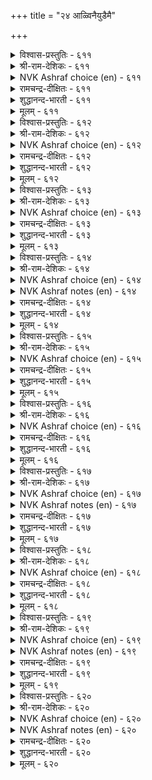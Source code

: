 +++
title = "२४ आळ्विनैयुडैमै"

+++


<details><summary>विश्वास-प्रस्तुतिः - ६११</summary>

अरुमै उडैत्तॆण्ड्रु असावामै वेण्डुम्  
पॆरुमै मुयऱ्चि तरुम्।       ६११
</details>

<details><summary>श्री-राम-देशिकः - ६११</summary>

अधिकारः ६२. प्रयत्नशीलत्वम्  
साध्यमिदमित्येतां मतिं त्यक्त्वा प्रयत्यताम् ।  
स एव यत्नस्ते दद्यात् बलं कार्यसमापने ॥ ६११॥
</details>

<details><summary>NVK Ashraf choice (en) - ६११</summary>

०६११
Do not give up saying "It is impossible".
Effort will overcome.
(P.S. Sundaram)
</details>

<details><summary>रामचन्द्र-दीक्षितः - ६११</summary>

611\. arumai uṭaittu eṉṟu acāvāmai vēṇṭum;  
perumai muyaṟci tarum.

611\. “Do not give up (your task) saying ‘O’ It is very difficult." The art of doing it comes of exertion.  
</details>

<details><summary>शुद्धानन्द-भारती - ६११</summary>

1\. அருமை உடைத்தென்று அசாவாமை வேண்டும்  
பெருமை முயற்சி தரும்.  
Feel not frustrate saying "Tis hard".  
Who tries attains striving's reward.        611  
</details>

<details><summary>मूलम् - ६११</summary>

अरुमै उडैत्तॆण्ड्रु असावामै वेण्डुम्  
पॆरुमै मुयऱ्चि तरुम्।       ६११
</details>

<details><summary>विश्वास-प्रस्तुतिः - ६१२</summary>

विनैक्कण् विनैगॆडल् ओम्बल् विनैक्कुऱै  
तीर्न्दारिन् तीर्न्दण्ड्रु उलगु।       ६१२
</details>

<details><summary>श्री-राम-देशिकः - ६१२</summary>

जहाति तं नरं लोको यः कर्तव्यं परित्यजेत् ।  
तस्मात् प्रयत्नशून्यत्वं मुञ्च कर्तव्यकर्मसु ॥ ६१२॥
</details>

<details><summary>NVK Ashraf choice (en) - ६१२</summary>

०६१२
Leave no task incomplete,
For the world gives up those who give up. *
(P.S. Sundaram)
</details>

<details><summary>रामचन्द्र-दीक्षितः - ६१२</summary>

612\. viṉaikkaṇ viṉaikeṭal ōmpal-viṉaik kuṟai  
tīrntāriṉ tīrntaṉṟu, ulaku!.

612\. Do not give up your task in the middle; for the world will abandon those who leave their task unfinished.  
</details>

<details><summary>शुद्धानन्द-भारती - ६१२</summary>

2\. வினைக்கண் வினைகெடல் ஓம்பல் வினைக்குறை  
தீர்ந்தாரின் தீர்ந்தன்று உலகு.  
In doing work don't break and shirk  
The world will quit who quits his work.        612  
</details>

<details><summary>मूलम् - ६१२</summary>

विनैक्कण् विनैगॆडल् ओम्बल् विनैक्कुऱै  
तीर्न्दारिन् तीर्न्दण्ड्रु उलगु।       ६१२
</details>

<details><summary>विश्वास-प्रस्तुतिः - ६१३</summary>

ताळाण्मै ऎन्नुम् तगैमैक्कण् तङ्गिट्रे  
वेळाण्मै ऎन्नुञ् जॆरुक्कु।       ६१३
</details>

<details><summary>श्री-राम-देशिकः - ६१३</summary>

परोपकरणे बुद्धिस्तेषामेव प्रवर्तते ।  
अकुण्ठितप्रयत्नारव्यगुणेन सहितास्तु ये ॥ ६१३॥
</details>

<details><summary>NVK Ashraf choice (en) - ६१३</summary>

०६१३
The pride of being a philanthropist belongs to those
Who have that quality called perseverance. * 
(G. Vanmikanathan)
</details>

<details><summary>रामचन्द्र-दीक्षितः - ६१३</summary>

613\. tāḷāṇmai eṉṉum takaimaikkaṇ taṅkiṟṟē-  
vēḷāṇmai eṉṉum cerukku.

613\. The greatness which consists in helping others dwells in the virtue of persevering effort.  
</details>

<details><summary>शुद्धानन्द-भारती - ६१३</summary>

3\. தாளாண்மை என்னும் தகைமைக்கண் தங்கிற்றே  
வேளாண்மை என்னுஞ் செருக்கு.  
On excellence of industry  
Depends magnanimous bounty.        613  
</details>

<details><summary>मूलम् - ६१३</summary>

ताळाण्मै ऎन्नुम् तगैमैक्कण् तङ्गिट्रे  
वेळाण्मै ऎन्नुञ् जॆरुक्कु।       ६१३
</details>

<details><summary>विश्वास-प्रस्तुतिः - ६१४</summary>

ताळाण्मै इल्लादान् वेळाण्मै पेडिगै  
वाळाण्मै पोलक् कॆडुम्।       ६१४
</details>

<details><summary>श्री-राम-देशिकः - ६१४</summary>

परोपकारं कर्तुं न शक्नुयाद्यत्नवर्जितः ।  
करवर्तिकृपाणोऽपि भीरुः किं कर्तुमर्हति ॥ ६१४॥
</details>

<details><summary>NVK Ashraf choice (en) - ६१४</summary>

०६१४
The liberality of the indolent man will not endure,
Like a sword in eunuch's hand.*
(V.V.S. Aiyar)
</details>

<details><summary>NVK Ashraf notes (en) - ६१४</summary>

६१४. Valluvar has used this simile of “sword in eunuch’s hand” at least thrice in the Kural. In ७२६ he asks “What use is a sword to cowards and books to those who fear assembly?” * ((P.S. Sundaram), (N.V.K. Ashraf)). And in ७२७, he says “As a sword to a eunuch before his foes, is the learning to one who fears assembly.” * ((G.U. Pope), (V.V.S. Aiyar))
</details>

<details><summary>रामचन्द्र-दीक्षितः - ६१४</summary>

614\. tāḷāṇmai illātāṉ vēḷāṇmai, pēṭi kai  
vāḷ āṇmai pōla, keṭum.

614\. The service of one with no persevering effort is vain like the sword wielded by a hermaphrodite.  
</details>

<details><summary>शुद्धानन्द-भारती - ६१४</summary>

4\. தாளாண்மை இல்லாதான் வேளாண்மை பேடிகை  
வாளாண்மை போலக் கெடும்.  
Bounty of man who never strives  
Like sword in eunuch's hand it fails.        614  
</details>

<details><summary>मूलम् - ६१४</summary>

ताळाण्मै इल्लादान् वेळाण्मै पेडिगै  
वाळाण्मै पोलक् कॆडुम्।       ६१४
</details>

<details><summary>विश्वास-प्रस्तुतिः - ६१५</summary>

इन्बम् विऴैयान् विनैविऴैवान् तन्गेळिर्  
तुन्बम् तुडैत्तूण्ड्रुम् तूण्।       ६१५
</details>

<details><summary>श्री-राम-देशिकः - ६१५</summary>

यः सुखेच्छां परित्यज्य कर्मण्येव कृतादर्ः ।  
स तु स्वीयजनक्लेशं वारयेत् स्तम्भतां गतः ॥ ६१५॥
</details>

<details><summary>NVK Ashraf choice (en) - ६१५</summary>

०६१५
A pillar of comfort to his friends is he
Who scorns delight and loves labour. *
(P.S. Sundaram)
</details>

<details><summary>रामचन्द्र-दीक्षितः - ६१५</summary>

615\. iṉpam viḻaiyāṉ, viṉai viḻaivāṉ taṉ kēḷir  
tuṉpam tuṭaittu ūṉṟum tūṇ.

615\. One who does not seek pleasure but delights in work will be a pillar of support to one’s relatives in their sorrow.  
</details>

<details><summary>शुद्धानन्द-भारती - ६१५</summary>

5\. இன்பம் விழையான் வினைவிழைவான் தன்கேளிர்  
துன்பம் துடைத்தூன்றும் தூண்.  
Work who likes and not pleasure  
Wipes grief of friends, pillar secure.        615  
</details>

<details><summary>मूलम् - ६१५</summary>

इन्बम् विऴैयान् विनैविऴैवान् तन्गेळिर्  
तुन्बम् तुडैत्तूण्ड्रुम् तूण्।       ६१५
</details>

<details><summary>विश्वास-प्रस्तुतिः - ६१६</summary>

मुयऱ्चि तिरुविनै आक्कुम् मुयट्रिन्मै  
इन्मै पुगुत्ति विडुम्।       ६१६
</details>

<details><summary>श्री-राम-देशिकः - ६१६</summary>

सम्पदं सर्वदा दद्यात् व्यवसायो महीभुजाम् ।  
दारिद्र्यं तस्य जनयेत् व्यवसायविहीनता ॥ ६१६॥
</details>

<details><summary>NVK Ashraf choice (en) - ६१६</summary>

०६१६
Exertion leads to wealth;
Lack of it brings forth poverty. *
(P.S. Sundaram)
</details>

<details><summary>रामचन्द्र-दीक्षितः - ६१६</summary>

616\. muyaṟci-tiruviṉai ākkum; muyaṟṟu iṉmai  
iṉmai pukuttiviṭum.

616\. Exertion achieves wealth; absence of it brings on poverty.  
</details>

<details><summary>शुद्धानन्द-भारती - ६१६</summary>

6\. முயற்சி திருவினை யாக்கும் முயற்றின்மை  
இன்மை புகுத்தி விடும்.  
Industry adds prosperity  
Indolence brings but poverty.        616  
</details>

<details><summary>मूलम् - ६१६</summary>

मुयऱ्चि तिरुविनै आक्कुम् मुयट्रिन्मै  
इन्मै पुगुत्ति विडुम्।       ६१६
</details>

<details><summary>विश्वास-प्रस्तुतिः - ६१७</summary>

मडियुळाळ् मामुगडि ऎन्ब मडियिलान्  
ताळुळान् तामरैयि नाळ्।       ६१७
</details>

<details><summary>श्री-राम-देशिकः - ६१७</summary>

अलक्ष्मीः स्ग्यामला ज्येष्ठा निवसेदलसाश्रिता ।  
आलस्यवर्जिते पुंसि वर्तते पद्मसम्भवा ॥ ६१७॥
</details>

<details><summary>NVK Ashraf choice (en) - ६१७</summary>

०६१७
The black ogress 'misfortune' lurks in laziness,
While goddess 'fortune' lingers in active men. *
(Satguru Subramuniyaswami)
</details>

<details><summary>NVK Ashraf notes (en) - ६१७</summary>

६१७. (J. Narayanaswamy) provides an interesting translation, though not close to the original: "Where sloth resides total darkness prevails; where industry thrives, brightness radiates like lotus". The meaning of the couplet is best summed by (K. Krishnaswamy & Vijaya Ramkumar): "Misfortune will befall the indolent, while the goddess of wealth will attend the hardworking".
</details>

<details><summary>रामचन्द्र-दीक्षितः - ६१७</summary>

617\. 'maṭi uḷāḷ, mā mukaṭi' eṉpa; maṭi ilāṉ  
tāḷ uḷāḷ, tāmaraiyiṉāḷ.

617\. Goddess of misfortune dwells in sloth; the Goddess of fortune lives in exertion.  
</details>

<details><summary>शुद्धानन्द-भारती - ६१७</summary>

7\. மடியுளாள் மாமுகடி என்ப மடியிலான்  
தாளுளாள் தாமரையி னாள்.  
Illuck abides with sloth they say  
*Laxmi's gifts with labourers stay.        617  
</details>

<details><summary>मूलम् - ६१७</summary>

मडियुळाळ् मामुगडि ऎन्ब मडियिलान्  
ताळुळान् तामरैयि नाळ्।       ६१७
</details>

<details><summary>विश्वास-प्रस्तुतिः - ६१८</summary>

पॊऱियिन्मै यार्क्कुम् पऴियण्ड्रु अऱिवऱिन्दु  
आळ्विनै इन्मै पऴि।       ६१८
</details>

<details><summary>श्री-राम-देशिकः - ६१८</summary>

ज्ञात्वा यथावक्तार्येषु यत्नः स्वीक्रियतां त्वया ।  
विधिना निष्फले यत्ने न निन्द्यस्त्वं भविष्यसि ॥ ६१८॥
</details>

<details><summary>NVK Ashraf choice (en) - ६१८</summary>

०६१८
Ill-luck is never blamed. What is blamed
Is knowledge without exertion.
(P.S. Sundaram)
</details>

<details><summary>रामचन्द्र-दीक्षितः - ६१८</summary>

618\. poṟi iṉmai yārkkum paḻi aṉṟu; aṟivu aṟintu,  
āḷviṉai iṉmai paḻi.

618\. Ill-luck is no disgrace; but it is a disgrace if one does not exert himself as to what should be done.  
</details>

<details><summary>शुद्धानन्द-भारती - ६१८</summary>

8\. பொறியின்மை யார்க்கும் பழியன்று அறிவறிந்து  
ஆள்வினை இன்மை பழி.  
Misfortune is disgrace to none  
The shame is nothing learnt or done.        618  
</details>

<details><summary>मूलम् - ६१८</summary>

पॊऱियिन्मै यार्क्कुम् पऴियण्ड्रु अऱिवऱिन्दु  
आळ्विनै इन्मै पऴि।       ६१८
</details>

<details><summary>विश्वास-प्रस्तुतिः - ६१९</summary>

तॆय्वत्तान् आगा तॆनिनुम् मुयऱ्चिदन्  
मॆय्वरुत्तक् कूलि तरुम्।       ६१९
</details>

<details><summary>श्री-राम-देशिकः - ६१९</summary>

विधौ ते प्रतिकूलेऽपि मा यत्नं त्यज सर्वदा ।  
अलब्धेऽपि फले कायक्लेशो नैव वृथा भवेत् ॥ ६१९॥
</details>

<details><summary>NVK Ashraf choice (en) - ६१९</summary>

०६१९
Even though God be against,
Effort is bound to pay the wages of labour. *
(V.V.S. Aiyar)
</details>

<details><summary>NVK Ashraf notes (en) - ६१९</summary>

६१९. The word "तॆय्वम्" has also been translated sometimes as "fate" as in the case of "वगुत्तान्" in couplet ३७७. Relevant here is the translation of a similar passage from Naladiyar – a Jaina classic beyond doubt. "Though fortune forsake him and fate frown on him॥॥॥" Translator S. Anavaratavinayakam Pillai here has chosen to render the word "तॆय्वम्" as "fate".
</details>

<details><summary>रामचन्द्र-दीक्षितः - ६१९</summary>

619\. teyvattāṉ ākātueṉiṉum, muyaṟci taṉ  
mey varuttak kūli tarum.

619\. Though fate should ordain failure, bodily exertion will yield its own reward.  
</details>

<details><summary>शुद्धानन्द-भारती - ६१९</summary>

9\. தெய்வத்தான் ஆகாது எனினும் முயற்சிதன்  
மெய்வருத்தக் கூலி தரும்.  
Though fate is against fulfilment  
Hard labour has ready payment.        619  
</details>

<details><summary>मूलम् - ६१९</summary>

तॆय्वत्तान् आगा तॆनिनुम् मुयऱ्चिदन्  
मॆय्वरुत्तक् कूलि तरुम्।       ६१९
</details>

<details><summary>विश्वास-प्रस्तुतिः - ६२०</summary>

ऊऴैयुम् उप्पक्कम् काण्बर् उलैविण्ड्रित्  
ताऴादु उञट्रु पवर्।       ६२०
</details>

<details><summary>श्री-राम-देशिकः - ६२०</summary>

विनालस्यं कर्मलोपमन्तरा यत्नवान् नरः ।  
प्रतिकूलं विघिं चापि स कदाचिद्विजेष्यति ॥ ६२०॥
</details>

<details><summary>NVK Ashraf choice (en) - ६२०</summary>

०६२०
Those who never get tired of striving undauntedly
Shall leave even Fate behind.
( Shuddhananda Bharatiar), (P.S. Sundaram)
</details>

<details><summary>NVK Ashraf notes (en) - ६२०</summary>

६२०. Compare with ३८० "What is there mightier than fate? For it overtakes us in spite of our plans to overcome it" * - (Satguru Subramuniyaswami), (N.V.K. Ashraf)
</details>

<details><summary>रामचन्द्र-दीक्षितः - ६२०</summary>

620\. ūḻaiyum uppakkam kāṇpar-ulaivu iṉṟit  
tāḻātu uñaṟṟupavar.

620\. Those who labour hard, undaunted by obstacles will overcome destiny.  
</details>

<details><summary>शुद्धानन्द-भारती - ६२०</summary>

10\. ஊழையும் உப்பக்கம் காண்பர் உலைவின்றித்  
தாழாது உஞற்று பவர்  
Tireless Toiler's striving hand  
Shall leave even the fate behind.        620  
</details>

<details><summary>मूलम् - ६२०</summary>

ऊऴैयुम् उप्पक्कम् काण्बर् उलैविण्ड्रित्  
ताऴादु उञट्रु पवर्।       ६२०
</details>
